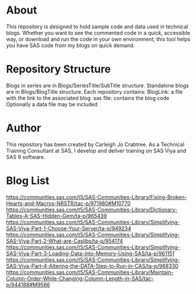 # About

This repository is designed to hold sample code and data used in technical blogs. Whether you want to see the commented code in a quick, accessible way, or download and run the code in your own environment, this tool helps you have SAS code from my blogs on quick demand. 

# Repository Structure

Blogs in series are in Blogs/SeriesTitle/SubTitle structure. 
Standalone blogs are in Blogs/BlogTitle structure. 
Each repository contains:
    BlogLink: a file with the link to the associated blog
    .sas file: contains the blog code
    Optionally a data file may be included

# Author

This repository has been created by Carleigh Jo Crabtree.
As a Technical Training Consultant at SAS, I develop and deliver training on SAS Viya and SAS 9 software.

# Blog List

https://communities.sas.com/t5/SAS-Communities-Library/Fixing-Broken-Hearts-and-Macros-NRSTR/tac-p/971980#M10770
https://communities.sas.com/t5/SAS-Communities-Library/Dictionary-Tables-A-SAS-Hidden-Gem/ta-p/965439
https://communities.sas.com/t5/SAS-Communities-Library/Simplifying-SAS-Viya-Part-1-Choose-Your-Server/ta-p/949234
https://communities.sas.com/t5/SAS-Communities-Library/Simplifying-SAS-Viya-Part-2-What-are-Caslibs/ta-p/954174
https://communities.sas.com/t5/SAS-Communities-Library/Simplifying-SAS-Viya-Part-3-Loading-Data-into-Memory-Using-SAS/ta-p/961151
https://communities.sas.com/t5/SAS-Communities-Library/Simplifying-SAS-Viya-Part-4-Altering-the-DATA-Step-to-Run-in-CAS/ta-p/968330
https://communities.sas.com/t5/SAS-Communities-Library/Maintain-Column-Order-While-Changing-Column-Length-in-SAS/tac-p/944188#M9586

